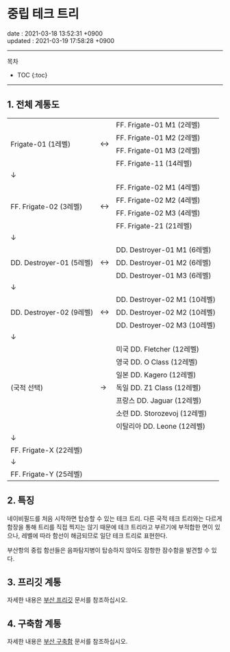 # 중립 테크 트리

date : 2021-03-18 13:52:31 +0900\
updated : 2021-03-19 17:58:28 +0900

---

목차
* TOC
{:toc}

---

## 1. 전체 계통도

<table>
	<tr>
		<td rowspan="4">Frigate-01 (1레벨)</td>
		<td rowspan="4">↔</td>
		<td>FF. Frigate-01 M1 (2레벨)</td>
	</tr>
	<tr>
		<td>FF. Frigate-01 M2 (2레벨)</td>
	</tr>
	<tr>
		<td>FF. Frigate-01 M3 (2레벨)</td>
	</tr>
	<tr>
		<td>FF. Frigate-11 (14레벨)</td>
	</tr>
	<tr>
		<td>↓</td>
		<td></td>
		<td></td>
	</tr>
	<tr>
		<td rowspan="4">FF. Frigate-02 (3레벨)</td>
		<td rowspan="4">↔</td>
		<td>FF. Frigate-02 M1 (4레벨)</td>
	</tr>
	<tr>
		<td>FF. Frigate-02 M2 (4레벨)</td>
	</tr>
	<tr>
		<td>FF. Frigate-02 M3 (4레벨)</td>
	</tr>
	<tr>
		<td>FF. Frigate-21 (21레벨)</td>
	</tr>
	<tr>
		<td>↓</td>
		<td></td>
		<td></td>
	</tr>
	<tr>
		<td rowspan="3">DD. Destroyer-01 (5레벨)</td>
		<td rowspan="3">↔</td>
		<td>DD. Destroyer-01 M1 (6레벨)</td>
	</tr>
	<tr>
		<td>DD. Destroyer-01 M2 (6레벨)</td>
	</tr>
	<tr>
		<td>DD. Destroyer-01 M3 (6레벨)</td>
	</tr>
	<tr>
		<td>↓</td>
		<td></td>
		<td></td>
	</tr>
	<tr>
		<td rowspan="3">DD. Destroyer-02 (9레벨)</td>
		<td rowspan="3">↔</td>
		<td>DD. Destroyer-02 M1 (10레벨)</td>
	</tr>
	<tr>
		<td>DD. Destroyer-02 M2 (10레벨)</td>
	</tr>
	<tr>
		<td>DD. Destroyer-02 M3 (10레벨)</td>
	</tr>
	<tr>
		<td>↓</td>
		<td></td>
		<td></td>
	</tr>
	<tr>
		<td rowspan="7">(국적 선택)</td>
		<td rowspan="7">→</td>
		<td>미국 DD. Fletcher (12레벨)</td>
	</tr>
	<tr>
		<td>영국 DD. O Class (12레벨)</td>
	</tr>
	<tr>
		<td>일본 DD. Kagero (12레벨)</td>
	</tr>
	<tr>
		<td>독일 DD. Z1 Class (12레벨)</td>
	</tr>
	<tr>
		<td>프랑스 DD. Jaguar (12레벨)</td>
	</tr>
	<tr>
		<td>소련 DD. Storozevoj (12레벨)</td>
	</tr>
	<tr>
		<td>이탈리아 DD. Leone (12레벨)</td>
	</tr>
	<tr>
		<td>↓</td>
		<td></td>
		<td></td>
	</tr>
	<tr>
		<td>FF. Frigate-X (22레벨)</td>
		<td></td>
		<td></td>
	</tr>
	<tr>
		<td>↓</td>
		<td></td>
		<td></td>
	</tr>
	<tr>
		<td>FF. Frigate-Y (25레벨)</td>
		<td></td>
		<td></td>
	</tr>
</table>

## 2. 특징

네이비필드를 처음 시작하면 탑승할 수 있는 테크 트리. 다른 국적 테크 트리와는 다르게 함장을 통해 트리를 직접 찍지는 않기 때문에 테크 트리라고 부르기에 부적합한 면이 있으나, 레벨에 따라 함선이 해금되므로 일단 테크 트리로 표현한다.

부산항의 중립 함선들은 음파탐지병이 탑승하지 않아도 잠항한 잠수함을 발견할 수 있다.

## 3. 프리깃 계통

자세한 내용은 [부산 프리깃](busan0000) 문서를 참조하십시오.

## 4. 구축함 계통

자세한 내용은 [부산 구축함](busan0001) 문서를 참조하십시오. 
